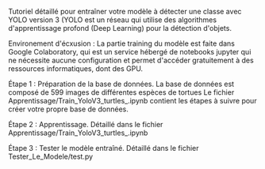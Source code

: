 Tutoriel détaillé pour entraîner votre modèle à détecter une classe avec YOLO version 3 
(YOLO est un réseau qui utilise des algorithmes d'apprentissage profond (Deep Learning) 
pour la détection d'objets.

Environement d'écxusion :
La partie training du modèle est faite dans Google Colaboratory, qui est un service hébergé
de notebooks jupyter qui ne nécessite aucune configuration et permet d'accéder gratuitement 
à des ressources informatiques, dont des GPU.

Étape 1 : Préparation de la base de données.
La base de données est composé de 599 images de différentes espèces de tortues
Le fichier Apprentissage/Train_YoloV3_turtles_.ipynb contient les étapes à suivre pour créer votre propre base de données.

Étape 2 : Apprentissage.
Détaillé dans le fichier Apprentissage/Train_YoloV3_turtles_.ipynb

Étape 3 : Tester le modèle entraîné.
Détaillé dans le fichier Tester_Le_Modele/test.py


